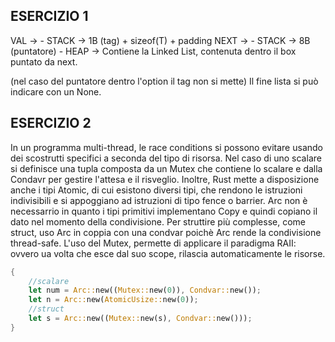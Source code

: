 ## ESERCIZIO 1
VAL -> 
    - STACK -> 1B (tag) + sizeof(T) + padding
NEXT -> 
    - STACK -> 8B (puntatore)
    - HEAP -> Contiene la Linked List, contenuta dentro il box puntato da next.

(nel caso del puntatore dentro l'option il tag non si mette)
Il fine lista si può indicare con un None.

## ESERCIZIO 2
In un programma multi-thread, le race conditions si possono evitare usando dei scostrutti specifici a seconda del tipo di risorsa. 
Nel caso di uno scalare si definisce una tupla composta da un Mutex che contiene lo scalare e dalla Condavr per gestire l'attesa e il risveglio. Inoltre, Rust mette a disposizione anche i tipi Atomic, di cui esistono diversi tipi, che rendono le istruzioni indivisibili e si appoggiano ad istruzioni di tipo fence o barrier.
Arc non è necessarrio in quanto i tipi primitivi implementano Copy e quindi copiano il dato nel momento della condivisione. Per struttire più complesse, come struct, uso Arc<Mutex> in coppia con una condvar poichè Arc rende la condivisione thread-safe.
L'uso del Mutex, permette di applicare il paradigma RAII: ovvero ua volta che esce dal suo scope, rilascia automaticamente le risorse.

```rust
{
    //scalare
    let num = Arc::new((Mutex::new(0)), Condvar::new());
    let n = Arc::new(AtomicUsize::new(0));
    //struct
    let s = Arc::new((Mutex::new(s), Condvar::new()));
}
```




